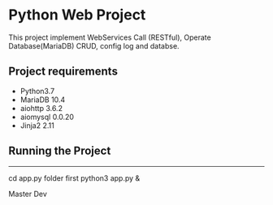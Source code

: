 # Python Web Project

This project implement WebServices Call (RESTful), Operate Database(MariaDB) CRUD, config log and databse.


## Project requirements

+ Python3.7
+ MariaDB 10.4
+ aiohttp 3.6.2
+ aiomysql 0.0.20
+ Jinja2 2.11


## Running the Project

----
cd app.py folder first
python3 app.py &



Master
Dev
